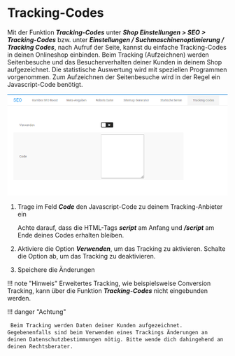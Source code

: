 # Tracking-Codes

Mit der Funktion _**Tracking-Codes**_ unter _**Shop Einstellungen \> SEO \> Tracking-Codes**_ bzw. unter _**Einstellungen / Suchmaschinenoptimierung / Tracking Codes**_, nach Aufruf der Seite, kannst du einfache Tracking-Codes in deinen Onlineshop einbinden. Beim Tracking \(Aufzeichnen\) werden Seitenbesuche und das Besucherverhalten deiner Kunden in deinem Shop aufgezeichnet. Die statistische Auswertung wird mit speziellen Programmen vorgenommen. Zum Aufzeichnen der Seitenbesuche wird in der Regel ein Javascript-Code benötigt.

![](../../Bilder/Abb053_trackingCodesEinfuegen.png "Tracking-Codes einfügen")

1.  Trage im Feld _**Code**_ den Javascript-Code zu deinem Tracking-Anbieter ein

    Achte darauf, dass die HTML-Tags _**script**_ am Anfang und _**/script**_ am Ende deines Codes erhalten bleiben.

2.  Aktiviere die Option _**Verwenden**_, um das Tracking zu aktivieren. Schalte die Option ab, um das Tracking zu deaktivieren.
3.  Speichere die Änderungen

!!! note "Hinweis" 
	 Erweitertes Tracking, wie beispielsweise Conversion Tracking, kann über die Funktion _**Tracking-Codes**_ nicht eingebunden werden.

!!! danger "Achtung"

	 Beim Tracking werden Daten deiner Kunden aufgezeichnet. Gegebenenfalls sind beim Verwenden eines Trackings Änderungen an deinen Datenschutzbestimmungen nötig. Bitte wende dich dahingehend an deinen Rechtsberater.



